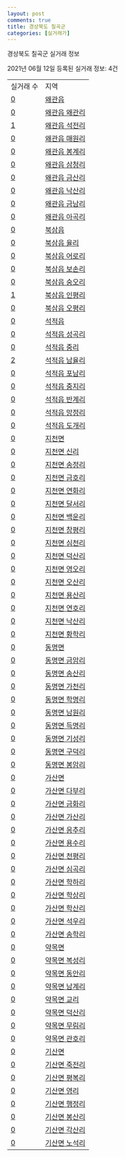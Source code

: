 ```yaml
---
layout: post
comments: true
title: 경상북도 칠곡군
categories: [실거래가]
---
```


경상북도 칠곡군 실거래 정보

2021년 06월 12일 등록된 실거래 정보: 4건


<table>
  <tr>
    <td>실거래 수</td>
    <td>지역</td>
  </tr>

  
  <tr>
    <td><a href="4785025000.html">0</a></td>
    <td><a href="4785025000.html">왜관읍</a></td>
  </tr>
    

  <tr>
    <td><a href="4785025021.html">0</a></td>
    <td><a href="4785025021.html">왜관읍 왜관리</a></td>
  </tr>
    

  <tr>
    <td><a href="4785025022.html">1</a></td>
    <td><a href="4785025022.html">왜관읍 석전리</a></td>
  </tr>
    

  <tr>
    <td><a href="4785025023.html">0</a></td>
    <td><a href="4785025023.html">왜관읍 매원리</a></td>
  </tr>
    

  <tr>
    <td><a href="4785025024.html">0</a></td>
    <td><a href="4785025024.html">왜관읍 봉계리</a></td>
  </tr>
    

  <tr>
    <td><a href="4785025025.html">0</a></td>
    <td><a href="4785025025.html">왜관읍 삼청리</a></td>
  </tr>
    

  <tr>
    <td><a href="4785025026.html">0</a></td>
    <td><a href="4785025026.html">왜관읍 금산리</a></td>
  </tr>
    

  <tr>
    <td><a href="4785025027.html">0</a></td>
    <td><a href="4785025027.html">왜관읍 낙산리</a></td>
  </tr>
    

  <tr>
    <td><a href="4785025028.html">0</a></td>
    <td><a href="4785025028.html">왜관읍 금남리</a></td>
  </tr>
    

  <tr>
    <td><a href="4785025029.html">0</a></td>
    <td><a href="4785025029.html">왜관읍 아곡리</a></td>
  </tr>
    

  <tr>
    <td><a href="4785025300.html">0</a></td>
    <td><a href="4785025300.html">북삼읍</a></td>
  </tr>
    

  <tr>
    <td><a href="4785025321.html">0</a></td>
    <td><a href="4785025321.html">북삼읍 율리</a></td>
  </tr>
    

  <tr>
    <td><a href="4785025322.html">0</a></td>
    <td><a href="4785025322.html">북삼읍 어로리</a></td>
  </tr>
    

  <tr>
    <td><a href="4785025323.html">0</a></td>
    <td><a href="4785025323.html">북삼읍 보손리</a></td>
  </tr>
    

  <tr>
    <td><a href="4785025324.html">0</a></td>
    <td><a href="4785025324.html">북삼읍 숭오리</a></td>
  </tr>
    

  <tr>
    <td><a href="4785025325.html">1</a></td>
    <td><a href="4785025325.html">북삼읍 인평리</a></td>
  </tr>
    

  <tr>
    <td><a href="4785025326.html">0</a></td>
    <td><a href="4785025326.html">북삼읍 오평리</a></td>
  </tr>
    

  <tr>
    <td><a href="4785025600.html">0</a></td>
    <td><a href="4785025600.html">석적읍</a></td>
  </tr>
    

  <tr>
    <td><a href="4785025621.html">0</a></td>
    <td><a href="4785025621.html">석적읍 성곡리</a></td>
  </tr>
    

  <tr>
    <td><a href="4785025622.html">0</a></td>
    <td><a href="4785025622.html">석적읍 중리</a></td>
  </tr>
    

  <tr>
    <td><a href="4785025623.html">2</a></td>
    <td><a href="4785025623.html">석적읍 남율리</a></td>
  </tr>
    

  <tr>
    <td><a href="4785025624.html">0</a></td>
    <td><a href="4785025624.html">석적읍 포남리</a></td>
  </tr>
    

  <tr>
    <td><a href="4785025625.html">0</a></td>
    <td><a href="4785025625.html">석적읍 중지리</a></td>
  </tr>
    

  <tr>
    <td><a href="4785025626.html">0</a></td>
    <td><a href="4785025626.html">석적읍 반계리</a></td>
  </tr>
    

  <tr>
    <td><a href="4785025627.html">0</a></td>
    <td><a href="4785025627.html">석적읍 망정리</a></td>
  </tr>
    

  <tr>
    <td><a href="4785025628.html">0</a></td>
    <td><a href="4785025628.html">석적읍 도개리</a></td>
  </tr>
    

  <tr>
    <td><a href="4785031000.html">0</a></td>
    <td><a href="4785031000.html">지천면</a></td>
  </tr>
    

  <tr>
    <td><a href="4785031036.html">0</a></td>
    <td><a href="4785031036.html">지천면 신리</a></td>
  </tr>
    

  <tr>
    <td><a href="4785031037.html">0</a></td>
    <td><a href="4785031037.html">지천면 송정리</a></td>
  </tr>
    

  <tr>
    <td><a href="4785031038.html">0</a></td>
    <td><a href="4785031038.html">지천면 금호리</a></td>
  </tr>
    

  <tr>
    <td><a href="4785031039.html">0</a></td>
    <td><a href="4785031039.html">지천면 연화리</a></td>
  </tr>
    

  <tr>
    <td><a href="4785031040.html">0</a></td>
    <td><a href="4785031040.html">지천면 달서리</a></td>
  </tr>
    

  <tr>
    <td><a href="4785031041.html">0</a></td>
    <td><a href="4785031041.html">지천면 백운리</a></td>
  </tr>
    

  <tr>
    <td><a href="4785031042.html">0</a></td>
    <td><a href="4785031042.html">지천면 창평리</a></td>
  </tr>
    

  <tr>
    <td><a href="4785031043.html">0</a></td>
    <td><a href="4785031043.html">지천면 심천리</a></td>
  </tr>
    

  <tr>
    <td><a href="4785031044.html">0</a></td>
    <td><a href="4785031044.html">지천면 덕산리</a></td>
  </tr>
    

  <tr>
    <td><a href="4785031045.html">0</a></td>
    <td><a href="4785031045.html">지천면 영오리</a></td>
  </tr>
    

  <tr>
    <td><a href="4785031046.html">0</a></td>
    <td><a href="4785031046.html">지천면 오산리</a></td>
  </tr>
    

  <tr>
    <td><a href="4785031047.html">0</a></td>
    <td><a href="4785031047.html">지천면 용산리</a></td>
  </tr>
    

  <tr>
    <td><a href="4785031048.html">0</a></td>
    <td><a href="4785031048.html">지천면 연호리</a></td>
  </tr>
    

  <tr>
    <td><a href="4785031049.html">0</a></td>
    <td><a href="4785031049.html">지천면 낙산리</a></td>
  </tr>
    

  <tr>
    <td><a href="4785031050.html">0</a></td>
    <td><a href="4785031050.html">지천면 황학리</a></td>
  </tr>
    

  <tr>
    <td><a href="4785032000.html">0</a></td>
    <td><a href="4785032000.html">동명면</a></td>
  </tr>
    

  <tr>
    <td><a href="4785032030.html">0</a></td>
    <td><a href="4785032030.html">동명면 금암리</a></td>
  </tr>
    

  <tr>
    <td><a href="4785032031.html">0</a></td>
    <td><a href="4785032031.html">동명면 송산리</a></td>
  </tr>
    

  <tr>
    <td><a href="4785032032.html">0</a></td>
    <td><a href="4785032032.html">동명면 가천리</a></td>
  </tr>
    

  <tr>
    <td><a href="4785032033.html">0</a></td>
    <td><a href="4785032033.html">동명면 학명리</a></td>
  </tr>
    

  <tr>
    <td><a href="4785032034.html">0</a></td>
    <td><a href="4785032034.html">동명면 남원리</a></td>
  </tr>
    

  <tr>
    <td><a href="4785032035.html">0</a></td>
    <td><a href="4785032035.html">동명면 득명리</a></td>
  </tr>
    

  <tr>
    <td><a href="4785032036.html">0</a></td>
    <td><a href="4785032036.html">동명면 기성리</a></td>
  </tr>
    

  <tr>
    <td><a href="4785032037.html">0</a></td>
    <td><a href="4785032037.html">동명면 구덕리</a></td>
  </tr>
    

  <tr>
    <td><a href="4785032038.html">0</a></td>
    <td><a href="4785032038.html">동명면 봉암리</a></td>
  </tr>
    

  <tr>
    <td><a href="4785033000.html">0</a></td>
    <td><a href="4785033000.html">가산면</a></td>
  </tr>
    

  <tr>
    <td><a href="4785033034.html">0</a></td>
    <td><a href="4785033034.html">가산면 다부리</a></td>
  </tr>
    

  <tr>
    <td><a href="4785033035.html">0</a></td>
    <td><a href="4785033035.html">가산면 금화리</a></td>
  </tr>
    

  <tr>
    <td><a href="4785033036.html">0</a></td>
    <td><a href="4785033036.html">가산면 가산리</a></td>
  </tr>
    

  <tr>
    <td><a href="4785033037.html">0</a></td>
    <td><a href="4785033037.html">가산면 응추리</a></td>
  </tr>
    

  <tr>
    <td><a href="4785033038.html">0</a></td>
    <td><a href="4785033038.html">가산면 용수리</a></td>
  </tr>
    

  <tr>
    <td><a href="4785033039.html">0</a></td>
    <td><a href="4785033039.html">가산면 천평리</a></td>
  </tr>
    

  <tr>
    <td><a href="4785033041.html">0</a></td>
    <td><a href="4785033041.html">가산면 심곡리</a></td>
  </tr>
    

  <tr>
    <td><a href="4785033043.html">0</a></td>
    <td><a href="4785033043.html">가산면 학하리</a></td>
  </tr>
    

  <tr>
    <td><a href="4785033044.html">0</a></td>
    <td><a href="4785033044.html">가산면 학상리</a></td>
  </tr>
    

  <tr>
    <td><a href="4785033045.html">0</a></td>
    <td><a href="4785033045.html">가산면 학산리</a></td>
  </tr>
    

  <tr>
    <td><a href="4785033046.html">0</a></td>
    <td><a href="4785033046.html">가산면 석우리</a></td>
  </tr>
    

  <tr>
    <td><a href="4785033047.html">0</a></td>
    <td><a href="4785033047.html">가산면 송학리</a></td>
  </tr>
    

  <tr>
    <td><a href="4785036000.html">0</a></td>
    <td><a href="4785036000.html">약목면</a></td>
  </tr>
    

  <tr>
    <td><a href="4785036028.html">0</a></td>
    <td><a href="4785036028.html">약목면 복성리</a></td>
  </tr>
    

  <tr>
    <td><a href="4785036029.html">0</a></td>
    <td><a href="4785036029.html">약목면 동안리</a></td>
  </tr>
    

  <tr>
    <td><a href="4785036030.html">0</a></td>
    <td><a href="4785036030.html">약목면 남계리</a></td>
  </tr>
    

  <tr>
    <td><a href="4785036031.html">0</a></td>
    <td><a href="4785036031.html">약목면 교리</a></td>
  </tr>
    

  <tr>
    <td><a href="4785036032.html">0</a></td>
    <td><a href="4785036032.html">약목면 덕산리</a></td>
  </tr>
    

  <tr>
    <td><a href="4785036033.html">0</a></td>
    <td><a href="4785036033.html">약목면 무림리</a></td>
  </tr>
    

  <tr>
    <td><a href="4785036034.html">0</a></td>
    <td><a href="4785036034.html">약목면 관호리</a></td>
  </tr>
    

  <tr>
    <td><a href="4785037000.html">0</a></td>
    <td><a href="4785037000.html">기산면</a></td>
  </tr>
    

  <tr>
    <td><a href="4785037028.html">0</a></td>
    <td><a href="4785037028.html">기산면 죽전리</a></td>
  </tr>
    

  <tr>
    <td><a href="4785037029.html">0</a></td>
    <td><a href="4785037029.html">기산면 평복리</a></td>
  </tr>
    

  <tr>
    <td><a href="4785037030.html">0</a></td>
    <td><a href="4785037030.html">기산면 영리</a></td>
  </tr>
    

  <tr>
    <td><a href="4785037031.html">0</a></td>
    <td><a href="4785037031.html">기산면 행정리</a></td>
  </tr>
    

  <tr>
    <td><a href="4785037032.html">0</a></td>
    <td><a href="4785037032.html">기산면 봉산리</a></td>
  </tr>
    

  <tr>
    <td><a href="4785037033.html">0</a></td>
    <td><a href="4785037033.html">기산면 각산리</a></td>
  </tr>
    

  <tr>
    <td><a href="4785037034.html">0</a></td>
    <td><a href="4785037034.html">기산면 노석리</a></td>
  </tr>
    


</table>
    